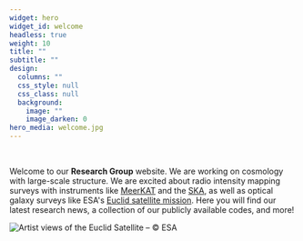 ```yaml
---
widget: hero
widget_id: welcome
headless: true
weight: 10
title: ""
subtitle: ""
design:
  columns: ""
  css_style: null
  css_class: null
  background:
    image: ""
    image_darken: 0
hero_media: welcome.jpg
---
```

<br>

Welcome to our **Research Group** website. We are working on cosmology with large-scale structure. We are excited about radio intensity mapping surveys with instruments like [MeerKAT](https://www.sarao.ac.za/science/meerkat/about-meerkat/) and the [SKA](https://www.skatelescope.org), as well as optical galaxy surveys like ESA's [Euclid satellite mission](https://www.euclid-ec.org). Here you will find our latest research news, a collection of our publicly available codes, and more!

![](welcome.jpg "Artist views of the Euclid Satellite – © ESA")